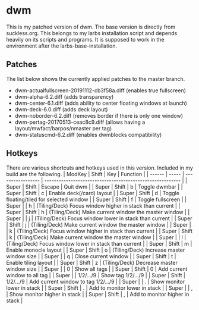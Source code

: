 # dwm
This is my patched version of dwm. The base version is directly from suckless.org.
This belongs to my larbs installation script and depends heavily on its scripts and programs.
It is supposed to work in the environment after the larbs-base-installation.

## Patches
The list below shows the currently applied patches to the master branch.
- dwm-actualfullscreen-20191112-cb3f58a.diff (enables true fullscreen)
- dwm-alpha-6.2.diff (adds transparency)
- dwm-center-6.1.diff (adds ability to center floating windows at launch)
- dwm-deck-6.0.diff (adds deck layout)
- dwm-noborder-6.2.diff (removes border if there is only one window)
- dwm-pertag-20170513-ceac8c9.diff (allows having a layout/mwfact/barpos/nmaster per tag)
- dwm-statuscmd-6.2.diff (enables dwmblocks compatibility)

## Hotkeys
There are various shortcuts and hotkeys used in this version. Included in my build are the following.
| ModKey | Shift | Key               | Function                                                  |
| ------ | ----- | ----------------- | --------------------------------------------------------- |
| Super  | Shift | Escape            | Quit dwm                                                  |
| Super  | Shift | b                 | Toggle dwmbar                                             |
| Super  | Shift | c                 | Enable deck(/card) layout                                 |
| Super  | Shift | d                 | Toggle floating/tiled for selected window                 |
| Super  | Shift | f                 | Toggle fullscreen                                         |
| Super  |       | h                 | (Tiling/Deck) Focus window higher in stack than current   |
| Super  | Shift | h                 | (Tiling/Deck) Make current window the master window       |
| Super  |       | j                 | (Tiling/Deck) Focus window lower in stack than current    |
| Super  | Shift | j                 | (Tiling/Deck) Make current window the master window       |
| Super  |       | k                 | (Tiling/Deck) Focus window higher in stack than current   |
| Super  | Shift | k                 | (Tiling/Deck) Make current window the master window       |
| Super  |       | l                 | (Tiling/Deck) Focus window lower in stack than current    |
| Super  | Shift | m                 | Enable monocle layout	                                 |
| Super  | Shift | o                 | (Tiling/Deck) Increase master window size                 |
| Super  |       | q                 | Close current window                                      |
| Super  | Shift | t                 | Enable tiling layout                                      |
| Super  | Shift | z                 | (Tiling/Deck) Decrease master window size                 |
| Super  |       | 0                 | Show all tags                                             |
| Super  | Shift | 0                 | Add current window to all tag                             |
| Super  | 		 | 1/2/.../9		 | Show tag 1/2/.../9                                        |
| Super  | Shift | 1/2/.../9		 | Add current window to tag 1/2/.../9                       |
| Super  | 		 | .				 | Show monitor lower in stack                               |
| Super  | Shift | .				 | Add to monitor lower in stack                             |
| Super  |		 | ,				 | Show monitor higher in stack                              |
| Super  | Shift | ,				 | Add to monitor higher in stack                            |
